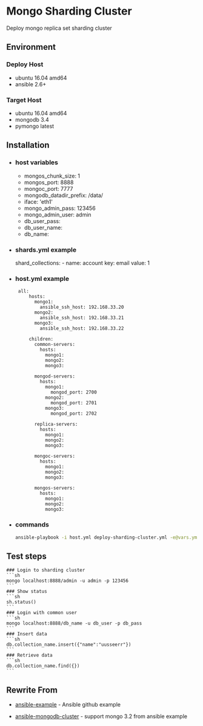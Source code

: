 # Mongo Sharding Cluster

Deploy mongo replica set sharding cluster

## Environment
### Deploy Host
  - ubuntu 16.04 amd64
  - ansible 2.6+
### Target Host
  - ubuntu 16.04 amd64
  - mongodb 3.4
  - pymongo latest

## Installation
- ### host variables
    
    - mongos_chunk_size: 1
    - mongos_port: 8888
    - mongoc_port: 7777
    - mongodb_datadir_prefix: /data/
    - iface: 'eth1'
    - mongo_admin_pass: 123456
    - mongo_admin_user: admin
    - db_user_pass: <db user password>
    - db_user_name: <db user name>
    - db_name: <db name>

-  ### shards.yml example

	shard_collections:
          - name: account
            key: email
            value: 1

-  ### host.yml example

        all:
            hosts:
              mongo1:
                ansible_ssh_host: 192.168.33.20
              mongo2:
                ansible_ssh_host: 192.168.33.21
              mongo3:
                ansible_ssh_host: 192.168.33.22

            children:
              common-servers:
                hosts: 
                  mongo1:
                  mongo2:
                  mongo3:

              mongod-servers:
                hosts:
                  mongo1:
                    mongod_port: 2700
                  mongo2:
                    mongod_port: 2701
                  mongo3:
                    mongod_port: 2702

              replica-servers:
                hosts:
                  mongo1:
                  mongo2:
                  mongo3:

              mongoc-servers:
                hosts:
                  mongo1:
                  mongo2:
                  mongo3:

              mongos-servers:
                hosts:
                  mongo1:
                  mongo2:
                  mongo3:

- ### commands
    
  ```sh
  ansible-playbook -i host.yml deploy-sharding-cluster.yml -e@vars.yml
  ```

## Test steps

    ### Login to sharding cluster
    ```sh
    mongo localhost:8888/admin -u admin -p 123456
    ```
    ### Show status
    ```sh
    sh.status()
    ```
    ### Login with common user
    ```sh
    mongo localhost:8888/db_name -u db_user -p db_pass
    ```
    ### Insert data
    ```sh
    db.collection_name.insert({"name":"uusseerr"})
    ```
    ### Retrieve data
    ```sh
    db.collection_name.find({})
    ```

## Rewrite From
* [ansible-example] - Ansible github example
* [ansible-mongodb-cluster] - support mongo 3.2 from ansible example

    [ansible-example]: <https://github.com/ansible/ansible-examples>
    [ansible-mongodb-cluster]: <https://github.com/twoyao/ansible-mongodb-cluster>
